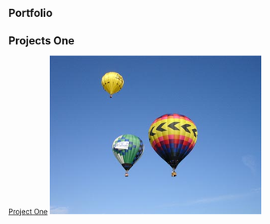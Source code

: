 ## Portfolio


## Projects One


[Project One](sample_pageone)
<img src="images/Sample_abc.jpg?raw=true">
